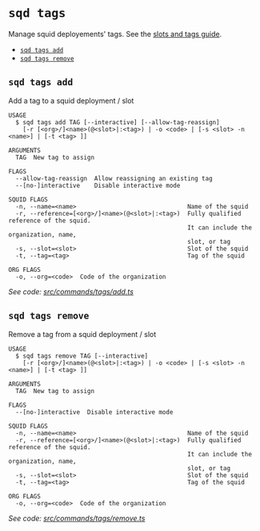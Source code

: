`sqd tags`
=============

Manage squid deployements' tags. See the [slots and tags guide](/cloud/resources/slots-and-tags).

* [`sqd tags add`](#sqd-tags-add)
* [`sqd tags remove`](#sqd-tags-remove)

## `sqd tags add`

Add a tag to a squid deployment / slot

```
USAGE
  $ sqd tags add TAG [--interactive] [--allow-tag-reassign]
    [-r [<org>/]<name>(@<slot>|:<tag>) | -o <code> | [-s <slot> -n <name>] | [-t <tag> ]]

ARGUMENTS
  TAG  New tag to assign

FLAGS
  --allow-tag-reassign  Allow reassigning an existing tag
  --[no-]interactive    Disable interactive mode

SQUID FLAGS
  -n, --name=<name>                               Name of the squid
  -r, --reference=[<org>/]<name>(@<slot>|:<tag>)  Fully qualified reference of the squid.
                                                  It can include the organization, name,
                                                  slot, or tag
  -s, --slot=<slot>                               Slot of the squid
  -t, --tag=<tag>                                 Tag of the squid

ORG FLAGS
  -o, --org=<code>  Code of the organization
```

_See code: [src/commands/tags/add.ts](https://github.com/subsquid/squid-cli/tree/master/src/commands/tags/add.ts)_

## `sqd tags remove`

Remove a tag from a squid deployment / slot

```
USAGE
  $ sqd tags remove TAG [--interactive]
    [-r [<org>/]<name>(@<slot>|:<tag>) | -o <code> | [-s <slot> -n <name>] | [-t <tag> ]]

ARGUMENTS
  TAG  New tag to assign

FLAGS
  --[no-]interactive  Disable interactive mode

SQUID FLAGS
  -n, --name=<name>                               Name of the squid
  -r, --reference=[<org>/]<name>(@<slot>|:<tag>)  Fully qualified reference of the squid.
                                                  It can include the organization, name,
                                                  slot, or tag
  -s, --slot=<slot>                               Slot of the squid
  -t, --tag=<tag>                                 Tag of the squid

ORG FLAGS
  -o, --org=<code>  Code of the organization
```

_See code: [src/commands/tags/remove.ts](https://github.com/subsquid/squid-cli/tree/master/src/commands/tags/remove.ts)_

